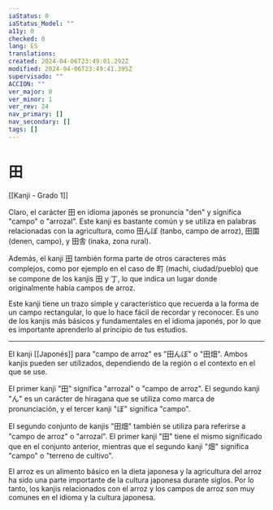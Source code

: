 ```yaml
---
iaStatus: 0
iaStatus_Model: ""
a11y: 0
checked: 0
lang: ES
translations: 
created: 2024-04-06T23:49:01.292Z
modified: 2024-04-06T23:49:41.395Z
supervisado: ""
ACCION: ""
ver_major: 0
ver_minor: 1
ver_rev: 24
nav_primary: []
nav_secondary: []
tags: []
---
```

# 田

[[Kanji - Grado 1]]

Claro, el carácter 田 en idioma japonés se pronuncia "den" y significa "campo" o "arrozal". Este kanji es bastante común y se utiliza en palabras relacionadas con la agricultura, como 田んぼ (tanbo, campo de arroz), 田園 (denen, campo), y 田舎 (inaka, zona rural).

Además, el kanji 田 también forma parte de otros caracteres más complejos, como por ejemplo en el caso de 町 (machi, ciudad/pueblo) que se compone de los kanjis 田 y 丁, lo que indica un lugar donde originalmente había campos de arroz. 

Este kanji tiene un trazo simple y característico que recuerda a la forma de un campo rectangular, lo que lo hace fácil de recordar y reconocer. Es uno de los kanjis más básicos y fundamentales en el idioma japonés, por lo que es importante aprenderlo al principio de tus estudios.

---

El kanji [[Japonés]] para "campo de arroz" es "田んぼ" o "田畑". Ambos kanjis pueden ser utilizados, dependiendo de la región o el contexto en el que se use.

El primer kanji "田" significa "arrozal" o "campo de arroz". El segundo kanji "ん" es un carácter de hiragana que se utiliza como marca de pronunciación, y el tercer kanji "ぼ" significa "campo".

El segundo conjunto de kanjis "田畑" también se utiliza para referirse a "campo de arroz" o "arrozal". El primer kanji "田" tiene el mismo significado que en el conjunto anterior, mientras que el segundo kanji "畑" significa "campo" o "terreno de cultivo".

El arroz es un alimento básico en la dieta japonesa y la agricultura del arroz ha sido una parte importante de la cultura japonesa durante siglos. Por lo tanto, los kanjis relacionados con el arroz y los campos de arroz son muy comunes en el idioma y la cultura japonesa.